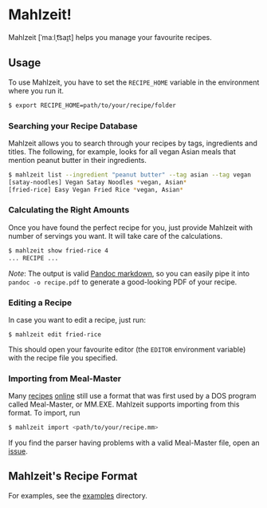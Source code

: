 # Mahlzeit!
Mahlzeit [ˈmaːlˌt͡saɪ̯t] helps you manage your favourite recipes.

## Usage

To use Mahlzeit, you have to set the `RECIPE_HOME` variable in the environment where you run it.

```bash
$ export RECIPE_HOME=path/to/your/recipe/folder
```

### Searching your Recipe Database
Mahlzeit allows you to search through your recipes by tags, ingredients and titles. The following, for example, looks for all vegan Asian meals that mention peanut butter in their ingredients.

```bash
$ mahlzeit list --ingredient "peanut butter" --tag asian --tag vegan
[satay-noodles] Vegan Satay Noodles *vegan, Asian*
[fried-rice] Easy Vegan Fried Rice *vegan, Asian*
```

### Calculating the Right Amounts
Once you have found the perfect recipe for you, just provide Mahlzeit with number of servings you want. It will take care of the calculations.

```bash
$ mahlzeit show fried-rice 4
... RECIPE ...
```

*Note*: The output is valid [Pandoc markdown](https://pandoc.org/MANUAL.html#pandocs-markdown), so you can easily pipe it into `pandoc -o recipe.pdf` to generate a good-looking PDF of your recipe.

### Editing a Recipe
In case you want to edit a recipe, just run:

```
$ mahlzeit edit fried-rice
```

This should open your favourite editor (the `EDITOR` environment variable) with the recipe file you specified.

### Importing from Meal-Master
Many [recipes](http://www.garvick.com/recipes/meal-master.htm) [online](http://www.ffts.com/recipes.htm) still use a format
that was first used by a DOS program called Meal-Master, or MM.EXE. Mahlzeit supports importing from this format. To import, run

```bash
$ mahlzeit import <path/to/your/recipe.mm>
```

If you find the parser having problems with a valid Meal-Master file, open an [issue](https://github.com/kmein/mahlzeit/issues/new).

## Mahlzeit's Recipe Format
For examples, see the [examples](./examples) directory.
